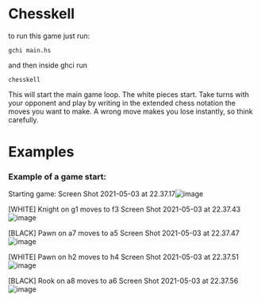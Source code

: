 # Chesskell
to run this game just run:

`gchi main.hs`

and then inside ghci run

`chesskell`

This will start the main game loop. The white pieces start. Take turns with your opponent and play by writing in the extended chess notation the moves you want to make.
A wrong move makes you lose instantly, so think carefully.

# Examples

### Example of a game start:
Starting game:
Screen Shot 2021-05-03 at 22.37.17![image](https://user-images.githubusercontent.com/24229855/116952410-fad47e80-ac60-11eb-8067-906e2508e6e9.png)

[WHITE] Knight on g1 moves to f3
Screen Shot 2021-05-03 at 22.37.43![image](https://user-images.githubusercontent.com/24229855/116952446-12136c00-ac61-11eb-91be-01f8a2082dd9.png)

[BLACK] Pawn on a7 moves to a5
Screen Shot 2021-05-03 at 22.37.47![image](https://user-images.githubusercontent.com/24229855/116952490-26efff80-ac61-11eb-9e88-e9ba3a6b8b54.png)

[WHITE] Pawn on h2 moves to h4
Screen Shot 2021-05-03 at 22.37.51![image](https://user-images.githubusercontent.com/24229855/116952512-32432b00-ac61-11eb-96bc-5193cf036420.png)

[BLACK] Rook on a8 moves to a6
Screen Shot 2021-05-03 at 22.37.56![image](https://user-images.githubusercontent.com/24229855/116952535-3f601a00-ac61-11eb-9637-a4ad10e7eb99.png)

